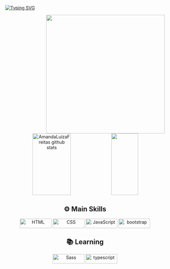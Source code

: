 <div>
   
   
   

[![Typing SVG](https://readme-typing-svg.demolab.com?font=Fira+Code&pause=1000&color=AB82FD&width=435&lines=Olá!+👋+Meu+nome+é+Amanda+Luiza+😃️)](https://git.io/typing-svg)
  
 <img align="right" width="375"    src= "https://user-images.githubusercontent.com/110351770/217705553-f4629d9a-3984-4082-a08b-0233a3cb599d.gif">
   



  
  <div align="center">  
  <img width="49%" height="195px" src="https://github-readme-stats.vercel.app/api?username=AmandaLuizaFreitas&show_icons=true&count_private=true&hide_border=true&title_color=CB6CE6&icon_color=CB6CE6&text_color=FFFFFF&bg_color=0d1117" alt="AmandaLuizaFreitas github stats" /> 
  <img width="41%" height="195px" src="https://github-readme-stats.vercel.app/api/top-langs/?username=AmandaLuizaFreitas&layout=compact&hide_border=true&title_color=AB82FD&text_color=CB6CE6&bg_color=0d1117" />
</div>




  <div align="center">
 <h2 > ⚙️ Main Skills</h2>
 <img align="center" alt="HTML" height="30" width="100" src="https://img.shields.io/badge/HTML5-0D1117?style=for-the-badge&logo=html5&logoColor=FF8C00">
 <img align="center" alt="CSS" height="30" width="100" src="https://img.shields.io/badge/CSS3-0D1117?style=for-the-badge&logo=css3&logoColor=1572B6">
 <img align="center" alt="JavaScript" height="30" width="100" src="https://img.shields.io/badge/JavaScript-0D1117?style=for-the-badge&logo=javascript&logoColor=F7DF1E">
 <img align="center" alt="bootstrap" height="30" width="100" src="https://img.shields.io/badge/Bootstrap-0D1117?style=for-the-badge&logo=bootstrap&logoColor=563D7C"> 

   


     
<h2> 📚 Learning</h2>



     
   

  <img align="center" alt="Sass" height="30" width="100" src="https://img.shields.io/badge/Sass-0D1117?style=for-the-badge&logo=sass&logoColor=CC6699">
  
  <img align="center" alt="typescript" height="30" width="100" src="https://img.shields.io/badge/TypeScript-0D1117?style=for-the-badge&logo=typescript&logoColor=007ACC">
     	
 


 
</div>
  
  
